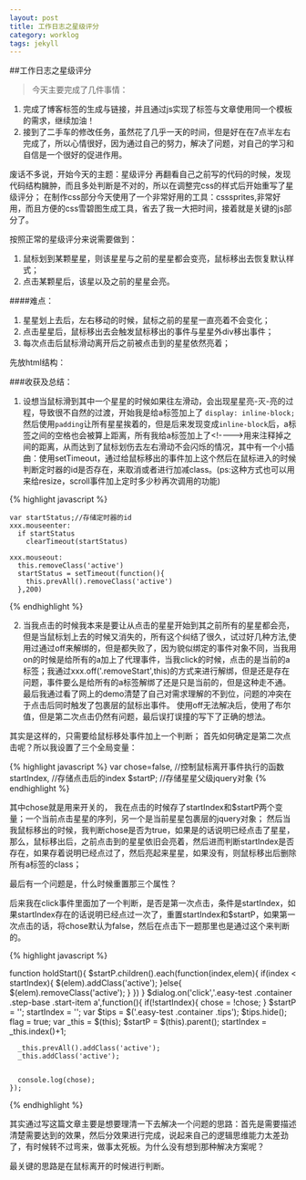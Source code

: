 ```yaml
---
layout: post
title: 工作日志之星级评分
category: worklog
tags: jekyll
---
```


##工作日志之星级评分

>今天主要完成了几件事情：
1. 完成了博客标签的生成与链接，并且通过js实现了标签与文章使用同一个模板的需求，继续加油！
2. 接到了二手车的修改任务，虽然花了几乎一天的时间，但是好在在7点半左右完成了，所以心情很好，因为通过自己的努力，解决了问题，对自己的学习和自信是一个很好的促进作用。

废话不多说，开始今天的主题：星级评分
再翻看自己之前写的代码的时候，发现代码结构臃肿，而且多处判断是不对的，所以在调整完css的样式后开始重写了星级评分；
在制作css部分今天使用了一个非常好用的工具：csssprites,非常好用，而且方便的css雪碧图生成工具，省去了我一大把时间，接着就是关键的js部分了。

按照正常的星级评分来说需要做到：

1. 鼠标划到某颗星星，则该星星与之前的星星都会变亮，鼠标移出去恢复默认样式；
2. 点击某颗星后，该星以及之前的星星会亮。

####难点： 

1. 星星划上去后，左右移动的时候，鼠标之前的星星一直亮着不会变化；
2. 点击星星后，鼠标移出去会触发鼠标移出的事件与星星外div移出事件；
3. 每次点击后鼠标滑动离开后之前被点击到的星星依然亮着；

先放html结构：

  <div class="start-item">
       <a href="javascript:;"></a><!--
       --><a href="javascript:;"></a><!--
       --><a href="javascript:;"></a><!--
       --><a href="javascript:;"></a><!--
       --><a href="javascript:;" class="last-start"></a>
    </div>
    
###收获及总结：

1. 设想当鼠标滑到其中一个星星的时候如果往左滑动，会出现星星亮-灭-亮的过程，导致很不自然的过渡，开始我是给a标签加上了  `display: inline-block;`然后使用`padding`让所有星星挨着的，但是后来发现变成`inline-block`后，a标签之间的空格也会被算上距离，所有我给a标签加上了\<!---->用来注释掉之间的距离，从而达到了鼠标划伤去左右滑动不会闪烁的情况，其中有一个小插曲：使用setTimeout，通过给鼠标移出的事件加上这个然后在鼠标进入的时候判断定时器的id是否存在，来取消或者进行加减class。(ps:这种方式也可以用来给resize，scroll事件加上定时多少秒再次调用的功能)

{% highlight javascript %}

    var startStatus;//存储定时器的id
    xxx.mouseenter:
      if startStatus
        clearTimeout(startStatus)
    
    xxx.mouseout:
      this.removeClass('active')
      startStatus = setTimeout(function(){
        this.prevAll().removeClass('active')
      },200)
      
{% endhighlight %}
  
2. 当我点击的时候我本来是要让从点击的星星开始到其之前所有的星星都会亮，但是当鼠标划上去的时候又消失的，所有这个纠结了很久，试过好几种方法,使用过通过off来解绑的，但是都失败了，因为貌似绑定的事件对象不同，当我用on的时候是给所有的a加上了代理事件，当我click的时候，点击的是当前的a标签；我通过xxx.off('.removeStart',this)的方式来进行解绑，但是还是存在问题，事件要么是给所有的a标签解绑了还是只是当前的，但是这种走不通。
最后我通过看了网上的demo清楚了自己对需求理解的不到位，问题的冲突在于点击后同时触发了包裹层的鼠标出事件。
使用off无法解决后，使用了布尔值，但是第二次点击仍然有问题，最后误打误撞的写下了正确的想法。

其实是这样的，只需要给鼠标移处事件加上一个判断；
首先如何确定是第二次点击呢？所以我设置了三个全局变量：

{% highlight javascript %}
  var chose=false, //控制鼠标离开事件执行的函数
        startIndex, //存储点击后的index
        $startP;  //存储星星父级jquery对象
{% endhighlight %}  

其中chose就是用来开关的，
我在点击的时候存了startIndex和$startP两个变量；一个当前点击星星的序列，另一个是当前星星包裹层的jquery对象；
然后当我鼠标移出的时候，我判断chose是否为true，如果是的话说明已经点击了星星，那么，鼠标移出后，之前点击到的星星依旧会亮着，然后进而判断startIndex是否存在，如果存着说明已经点过了，然后亮起来星星，如果没有，则鼠标移出后删除所有a标签的class；

最后有一个问题是，什么时候重置那三个属性？

后来我在click事件里面加了一个判断，是否是第一次点击，条件是startIndex，如果startIndex存在的话说明已经点过一次了，重置startIndex和$startP，如果第一次点击的话，将chose默认为false，然后在点击下一题那里也是通过这个来判断的。

{% highlight javascript %}

  function holdStart(){
      $startP.children().each(function(index,elem){
        if(index < startIndex){
          $(elem).addClass('active');
        }else{
          $(elem).removeClass('active');
        }
      })
    }
  $dialog.on('click','.easy-test .container .step-base .start-item a',function(){ 
      if(!startIndex){
        chose = !chose;
      }
      $startP = '';
      startIndex = '';
      var $tips = $('.easy-test .container .tips');
      $tips.hide();
      flag = true;
      var _this = $(this);
      $startP = $(this).parent();
      startIndex = _this.index()+1;
      
      _this.prevAll().addClass('active');
      _this.addClass('active');

      
      console.log(chose);
    });

{% endhighlight %}    

其实通过写这篇文章主要是想要理清一下去解决一个问题的思路：首先是需要描述清楚需要达到的效果，然后分效果进行完成，说起来自己的逻辑思维能力太差劲了，有时候转不过弯来，做事太死板。为什么没有想到那种解决方案呢？

最关键的思路是在鼠标离开的时候进行判断。

